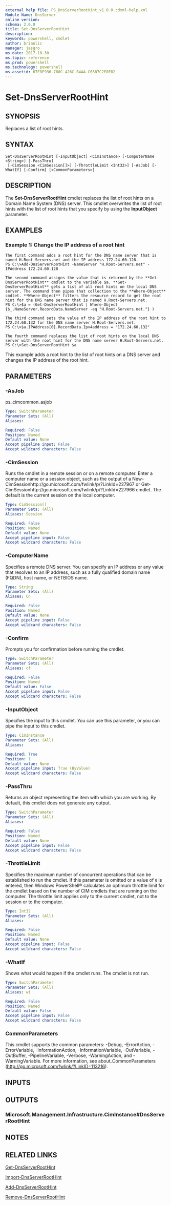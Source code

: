 ```yaml
---
external help file: PS_DnsServerRootHint_v1.0.0.cdxml-help.xml
Module Name: DnsServer
online version: 
schema: 2.0.0
title: Set-DnsServerRootHint
description: 
keywords: powershell, cmdlet
author: brianlic
manager: jasgro
ms.date: 2017-10-30
ms.topic: reference
ms.prod: powershell
ms.technology: powershell
ms.assetid: 67E8F936-780C-426C-B4AA-C6387C2F8E02
---
```


# Set-DnsServerRootHint

## SYNOPSIS
Replaces a list of root hints.

## SYNTAX

```
Set-DnsServerRootHint [-InputObject] <CimInstance> [-ComputerName <String>] [-PassThru]
 [-CimSession <CimSession[]>] [-ThrottleLimit <Int32>] [-AsJob] [-WhatIf] [-Confirm] [<CommonParameters>]
```

## DESCRIPTION
The **Set-DnsServerRootHint** cmdlet replaces the list of root hints on a Domain Name System (DNS) server.
This cmdlet overwrites the list of root hints with the list of root hints that you specify by using the **InputObject** parameter.

## EXAMPLES

### Example 1: Change the IP address of a root hint
```
The first command adds a root hint for the DNS name server that is named H.Root-Servers.net and the IP address 172.24.60.128.
PS C:\>Add-DnsServerRootHint -NameServer "H.Root-Servers.net" -IPAddress 172.24.60.128

The second command assigns the value that is returned by the **Get-DnsServerRootHint** cmdlet to the variable $a. **Get-DnsServerRootHint** gets a list of all root hints on the local DNS server. The command then pipes that collection to the **Where-Object** cmdlet. **Where-Object** filters the resource record to get the root hint for the DNS name server that is named H.Root-Servers.net.
PS C:\>$a = (Get-DnsServerRootHint | Where-Object {$_.NameServer.RecordData.NameServer -eq "H.Root-Servers.net."} )

The third command sets the value of the IP address of the root hint to 172.24.60.132 for the DNS name server H.Root-Servers.net.
PS C:\>$a.IPAddress[0].RecordData.Ipv4address = "172.24.60.132"

The fourth command replaces the list of root hints on the local DNS server with the root hint for the DNS name server H.Root-Servers.net.
PS C:\>Set-DnsServerRootHint $a
```

This example adds a root hint to the list of root hints on a DNS server and changes the IP address of the root hint.

## PARAMETERS

### -AsJob
ps_cimcommon_asjob

```yaml
Type: SwitchParameter
Parameter Sets: (All)
Aliases: 

Required: False
Position: Named
Default value: None
Accept pipeline input: False
Accept wildcard characters: False
```

### -CimSession
Runs the cmdlet in a remote session or on a remote computer.
Enter a computer name or a session object, such as the output of a New-CimSessionhttp://go.microsoft.com/fwlink/p/?LinkId=227967 or Get-CimSessionhttp://go.microsoft.com/fwlink/p/?LinkId=227966 cmdlet.
The default is the current session on the local computer.

```yaml
Type: CimSession[]
Parameter Sets: (All)
Aliases: Session

Required: False
Position: Named
Default value: None
Accept pipeline input: False
Accept wildcard characters: False
```

### -ComputerName
Specifies a remote DNS server.
You can specify an IP address or any value that resolves to an IP address, such as a fully qualified domain name (FQDN), host name, or NETBIOS name.

```yaml
Type: String
Parameter Sets: (All)
Aliases: Cn

Required: False
Position: Named
Default value: None
Accept pipeline input: False
Accept wildcard characters: False
```

### -Confirm
Prompts you for confirmation before running the cmdlet.

```yaml
Type: SwitchParameter
Parameter Sets: (All)
Aliases: cf

Required: False
Position: Named
Default value: False
Accept pipeline input: False
Accept wildcard characters: False
```

### -InputObject
Specifies the input to this cmdlet.
You can use this parameter, or you can pipe the input to this cmdlet.

```yaml
Type: CimInstance
Parameter Sets: (All)
Aliases: 

Required: True
Position: 1
Default value: None
Accept pipeline input: True (ByValue)
Accept wildcard characters: False
```

### -PassThru
Returns an object representing the item with which you are working.
By default, this cmdlet does not generate any output.

```yaml
Type: SwitchParameter
Parameter Sets: (All)
Aliases: 

Required: False
Position: Named
Default value: None
Accept pipeline input: False
Accept wildcard characters: False
```

### -ThrottleLimit
Specifies the maximum number of concurrent operations that can be established to run the cmdlet.
If this parameter is omitted or a value of `0` is entered, then Windows PowerShell® calculates an optimum throttle limit for the cmdlet based on the number of CIM cmdlets that are running on the computer.
The throttle limit applies only to the current cmdlet, not to the session or to the computer.

```yaml
Type: Int32
Parameter Sets: (All)
Aliases: 

Required: False
Position: Named
Default value: None
Accept pipeline input: False
Accept wildcard characters: False
```

### -WhatIf
Shows what would happen if the cmdlet runs.
The cmdlet is not run.

```yaml
Type: SwitchParameter
Parameter Sets: (All)
Aliases: wi

Required: False
Position: Named
Default value: False
Accept pipeline input: False
Accept wildcard characters: False
```

### CommonParameters
This cmdlet supports the common parameters: -Debug, -ErrorAction, -ErrorVariable, -InformationAction, -InformationVariable, -OutVariable, -OutBuffer, -PipelineVariable, -Verbose, -WarningAction, and -WarningVariable. For more information, see about_CommonParameters (http://go.microsoft.com/fwlink/?LinkID=113216).

## INPUTS

## OUTPUTS

### Microsoft.Management.Infrastructure.CimInstance#DnsServerRootHint

## NOTES

## RELATED LINKS

[Get-DnsServerRootHint](./Get-DnsServerRootHint.md)

[Import-DnsServerRootHint](./Import-DnsServerRootHint.md)

[Add-DnsServerRootHint](./Add-DnsServerRootHint.md)

[Remove-DnsServerRootHint](./Remove-DnsServerRootHint.md)

